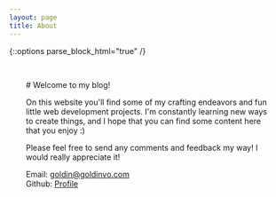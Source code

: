 ```yaml
---
layout: page
title: About
---
```

{::options parse_block_html="true" /}

<div style="padding: 30px; max-width: 700px;">
# Welcome to my blog!

On this website you'll find some of my crafting endeavors and fun little web development projects. I'm constantly learning new ways to create things, and I hope that you can find some content here that you enjoy :)

Please feel free to send any comments and feedback my way! I would really appreciate it!    

Email: goldin@goldinvo.com    
Github: [Profile](https://github.com/goldinvo)
</div>

